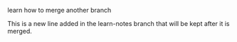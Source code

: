 learn how to merge another branch

This is a new line added in the learn-notes branch that will be kept after it is merged.

